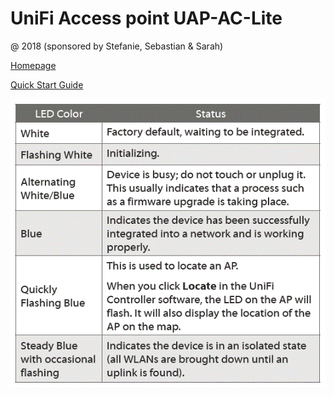 # UniFi Access point UAP-AC-Lite

@ 2018 (sponsored by Stefanie, Sebastian & Sarah)


[Homepage](https://www.ubnt.com/unifi/unifi-ap-ac-lite/)

[Quick Start Guide](UniFi_AP-AC-Lite_QSG.pdf)

![LED status](UAP-AP-Lite_LED-status.gif)

